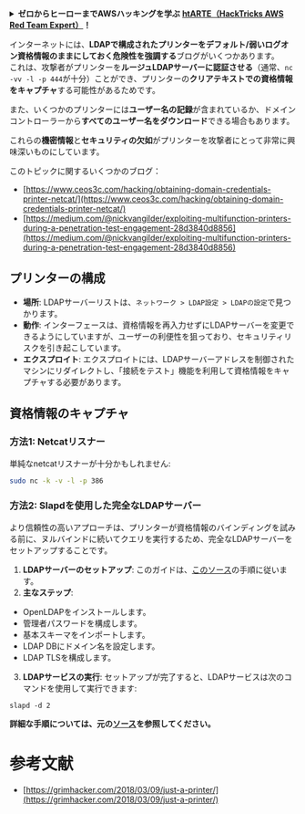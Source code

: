 <details>

<summary><strong>ゼロからヒーローまでAWSハッキングを学ぶ</strong> <a href="https://training.hacktricks.xyz/courses/arte"><strong>htARTE（HackTricks AWS Red Team Expert）</strong></a><strong>！</strong></summary>

HackTricksをサポートする他の方法：

* **HackTricksで企業を宣伝したい**または**HackTricksをPDFでダウンロードしたい**場合は、[**SUBSCRIPTION PLANS**](https://github.com/sponsors/carlospolop)をチェックしてください！
* [**公式PEASS＆HackTricksスワッグ**](https://peass.creator-spring.com)を入手する
* [**The PEASS Family**](https://opensea.io/collection/the-peass-family)を発見し、独占的な[**NFTs**](https://opensea.io/collection/the-peass-family)のコレクションを見つける
* **💬 [**Discordグループ**](https://discord.gg/hRep4RUj7f)に参加するか、[**telegramグループ**](https://t.me/peass)に参加するか、**Twitter** 🐦 [**@carlospolopm**](https://twitter.com/carlospolopm)をフォローする。
* **ハッキングトリックを共有する**には、[**HackTricks**](https://github.com/carlospolop/hacktricks)と[**HackTricks Cloud**](https://github.com/carlospolop/hacktricks-cloud)のgithubリポジトリにPRを提出してください。

</details>


インターネットには、**LDAPで構成されたプリンターをデフォルト/弱いログオン資格情報のままにしておく危険性を強調する**ブログがいくつかあります。\
これは、攻撃者がプリンターを**ルージュLDAPサーバーに認証させる**（通常、`nc -vv -l -p 444`が十分）ことができ、プリンターの**クリアテキストでの資格情報をキャプチャ**する可能性があるためです。

また、いくつかのプリンターには**ユーザー名の記録**が含まれているか、ドメインコントローラーから**すべてのユーザー名をダウンロード**できる場合もあります。

これらの**機密情報**と**セキュリティの欠如**がプリンターを攻撃者にとって非常に興味深いものにしています。

このトピックに関するいくつかのブログ：

* [https://www.ceos3c.com/hacking/obtaining-domain-credentials-printer-netcat/](https://www.ceos3c.com/hacking/obtaining-domain-credentials-printer-netcat/)
* [https://medium.com/@nickvangilder/exploiting-multifunction-printers-during-a-penetration-test-engagement-28d3840d8856](https://medium.com/@nickvangilder/exploiting-multifunction-printers-during-a-penetration-test-engagement-28d3840d8856)

## プリンターの構成
- **場所**: LDAPサーバーリストは、`ネットワーク > LDAP設定 > LDAPの設定`で見つかります。
- **動作**: インターフェースは、資格情報を再入力せずにLDAPサーバーを変更できるようにしていますが、ユーザーの利便性を狙っており、セキュリティリスクを引き起こしています。
- **エクスプロイト**: エクスプロイトには、LDAPサーバーアドレスを制御されたマシンにリダイレクトし、「接続をテスト」機能を利用して資格情報をキャプチャする必要があります。

## 資格情報のキャプチャ

### 方法1: Netcatリスナー
単純なnetcatリスナーが十分かもしれません:
```bash
sudo nc -k -v -l -p 386
```
### 方法2: Slapdを使用した完全なLDAPサーバー
より信頼性の高いアプローチは、プリンターが資格情報のバインディングを試みる前に、ヌルバインドに続いてクエリを実行するため、完全なLDAPサーバーをセットアップすることです。

1. **LDAPサーバーのセットアップ**: このガイドは、[このソース](https://www.server-world.info/en/note?os=Fedora_26&p=openldap)の手順に従います。
2. **主なステップ**:
- OpenLDAPをインストールします。
- 管理者パスワードを構成します。
- 基本スキーマをインポートします。
- LDAP DBにドメイン名を設定します。
- LDAP TLSを構成します。
3. **LDAPサービスの実行**: セットアップが完了すると、LDAPサービスは次のコマンドを使用して実行できます:
```
slapd -d 2
```

**詳細な手順については、元の[ソース](https://grimhacker.com/2018/03/09/just-a-printer/)を参照してください。**

# 参考文献
* [https://grimhacker.com/2018/03/09/just-a-printer/](https://grimhacker.com/2018/03/09/just-a-printer/)

